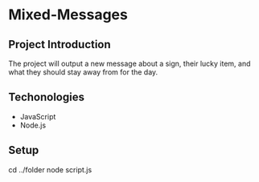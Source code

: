 # Mixed-Messages
## Project Introduction
The project will output a new message about a sign, their lucky item, and what they should stay away from for the day.

## Techonologies
+ JavaScript
+ Node.js

## Setup
cd ../folder
node script.js
